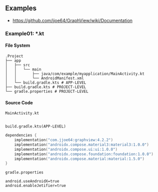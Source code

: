 
## Examples
- https://github.com/jjoe64/GraphView/wiki/Documentation

### Example01: *.kt
#### File System
```
.Project
├── app
│   ├── src
│   │   └── main
│   │       ├── java/com/example/myapplication/MainActivity.kt
│   │       └── AndroidManifest.xml
│   └── build.gradle.kts # APP-LEVEL
├── build.gradle.kts # PROJECT-LEVEL
└── gradle.properties # PROJECT-LEVEL
```

#### Source Code
`MainActivity.kt`
```kotlin

```


`build.gradle.kts(APP-LEVEL)`
```kotlin
dependencies {
    implementation("com.jjoe64:graphview:4.2.2")
    implementation("androidx.compose.material3:material3:1.0.0")
    implementation("androidx.compose.ui:ui:1.0.0")
    implementation("androidx.compose.foundation:foundation:1.0.0")
    implementation("androidx.compose.material:material:1.5.0")
}
```

`gradle.properties`
```
android.useAndroidX=true
android.enableJetifier=true
```


